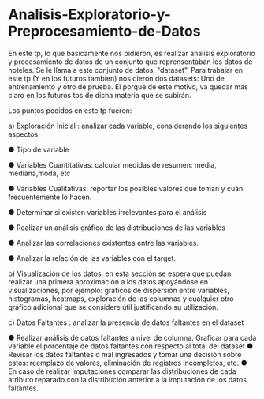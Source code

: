 # Analisis-Exploratorio-y-Preprocesamiento-de-Datos
En este tp, lo que basicamente nos pidieron, es realizar analisis exploratorio y procesamiento de datos de un conjunto que reprensentaban los datos de hoteles. Se le llama a este conjunto de datos, "dataset". Para trabajar en este tp (Y en los futuros tambien) nos dieron dos datasets: Uno de entrenamiento y otro de prueba. El porque de este motivo, va quedar mas claro en los futuros tps de dicha materia que se subirán.

Los puntos pedidos en este tp fueron:

a) Exploración Inicial : analizar cada variable, considerando los siguientes aspectos

  ● Tipo de variable
  
  ● Variables Cuantitativas: calcular medidas de resumen: media, mediana,moda, etc  

  ● Variables Cualitativas: reportar los posibles valores que toman y cuán
  frecuentemente lo hacen.

  ● Determinar si existen variables irrelevantes para el análisis

  ● Realizar un análisis gráfico de las distribuciones de las variables

  ● Analizar las correlaciones existentes entre las variables.

  ● Analizar la relación de las variables con el target.

b) Visualización de los datos: en esta sección se espera que puedan realizar una primera
aproximación a los datos apoyándose en visualizaciones, por ejemplo: gráficos de
dispersión entre variables, histogramas, heatmaps, exploración de las columnas y
cualquier otro gráfico adicional que se considere útil justificando su utilización.

c) Datos Faltantes : analizar la presencia de datos faltantes en el dataset
  
● Realizar análisis de datos faltantes a nivel de columna. Graficar para cada variable
el porcentaje de datos faltantes con respecto al total del dataset
● Revisar los datos faltantes o mal ingresados y tomar una decisión sobre estos:
reemplazo de valores, eliminación de registros incompletos, etc.
● En caso de realizar imputaciones comparar las distribuciones de cada atributo
reparado con la distribución anterior a la imputación de los datos faltantes.
